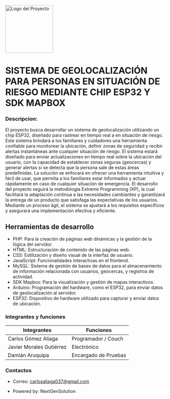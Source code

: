<!-- AzusSafeGeolocation -->
<img src="Resources/imgs/ASGTLogo.png" alt="Logo del Proyecto" height="150" width="auto">

# SISTEMA DE GEOLOCALIZACIÓN PARA PERSONAS EN SITUACIÓN DE RIESGO MEDIANTE CHIP ESP32 Y SDK MAPBOX
### Descripcion:
El proyecto busca desarrollar un sistema de geolocalización utilizando un chip ESP32, diseñado para rastrear en tiempo real a en situación de riesgo. Este sistema brindará a los familiares y cuidadores una herramienta confiable para monitorear la ubicación, definir zonas de seguridad y recibir alertas instantáneas ante cualquier situación de riesgo. 
El sistema estará diseñado para enviar actualizaciones en tiempo real sobre la ubicación del usuario, con la capacidad de establecer zonas seguras (geocercas) y generar alertas si se detecta que la persona sale de estas áreas predefinidas. La solución se enfocará en ofrecer una herramienta intuitiva y fácil de usar, que permita a los familiares estar informados y actuar rápidamente en caso de cualquier situación de emergencia. 
El desarrollo del proyecto seguirá la metodología Extreme Programming (XP), la cual facilitará la adaptación continua a las necesidades cambiantes y garantizará la entrega de un producto que satisfaga las expectativas de los usuarios. Mediante un proceso ágil, el sistema se ajustará a los requisitos específicos y asegurará una implementación efectiva y eficiente. 
## Herramientas de desarrollo
- PHP: Para la creación de páginas web dinámicas y la gestión de la lógica del servidor.
- HTML: Estructuración de contenido de las páginas web.
- CSS: Estilización y diseño visual de la interfaz de usuario.
- JavaScript: Funcionalidades interactivas en el frontend.
- MySQL: Sistema de gestión de bases de datos para el almacenamiento de información relacionada con usuarios, geocercas, y registros de actividad.
- SDK Mapbox: Para la visualización y gestión de mapas interactivos.
- Arduino: Programación del hardware, como el ESP32, para enviar datos de geolocalización al servidor.
- ESP32: Dispositivo de hardware utilizado para capturar y enviar datos de ubicación.
### Integrantes y funciones
| Integrantes  | Funciones    |
|--------------|--------------|
| Carlos Gómez Aliaga | Programador / Couch    |
| Javier Morales Gutiérrez | Electrónico    |
| Damián Aruquipa | Encargado de Pruebas    |
### Contactos
- Correo: carlosaliaga037@gmail.com

- Powered by: NextGenSolution
